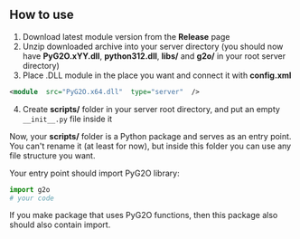 ## How to use
1. Download latest module version from the **Release** page
2. Unzip downloaded archive into your server directory (you should now have **PyG2O.xYY.dll**, **python312.dll**, **libs/** and **g2o/** in your root server directory)
3. Place .DLL module in the place you want and connect it with **config.xml**
```xml
<module  src="PyG2O.x64.dll"  type="server"  />
```
4. Create **scripts/** folder in your server root directory, and put an empty ``__init__.py`` file inside it

Now, your **scripts/** folder is a Python package and serves as an entry point. You can't rename it (at least for now), but inside this folder you can use any file structure you want.

Your entry point should import PyG2O library:
```python
import g2o
# your code
```
If you make package that uses PyG2O functions, then this package also should also contain import.